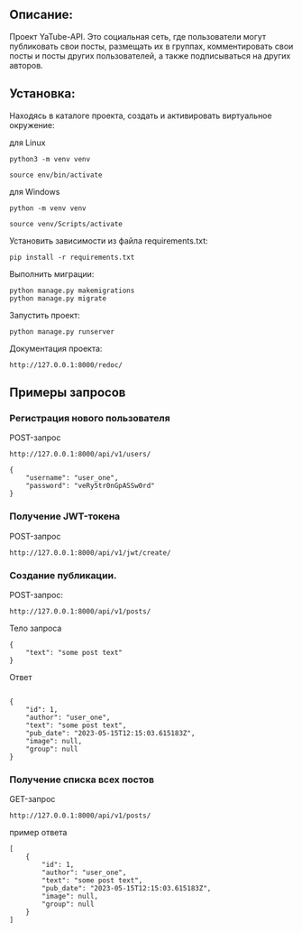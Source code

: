 ## Описание:

Проект YaTube-API. Это социальная сеть, где пользователи могут публиковать свои
посты, размещать их в группах, комментировать свои посты и посты других
пользователей, а также подписываться на других авторов.

## Установка:

Находясь в каталоге проекта, создать и активировать виртуальное окружение:


для Linux
```
python3 -m venv venv

source env/bin/activate
```

для Windows
```
python -m venv venv

source venv/Scripts/activate
```

Установить зависимости из файла requirements.txt:
```
pip install -r requirements.txt
```

Выполнить миграции:
```
python manage.py makemigrations
python manage.py migrate
```

Запустить проект:
```
python manage.py runserver
```

Документация проекта: 
```
http://127.0.0.1:8000/redoc/
```

## Примеры запросов

### Регистрация нового пользователя

POST-запрос
```
http://127.0.0.1:8000/api/v1/users/
```
```
{
    "username": "user_one",
    "password": "veRy5tr0nGpASSw0rd"
}
```

### Получение JWT-токена

POST-запрос
```
http://127.0.0.1:8000/api/v1/jwt/create/
```

### Создание публикации.

POST-запрос:


```
http://127.0.0.1:8000/api/v1/posts/
```

Тело запроса
```
{
    "text": "some post text"
}
```

Ответ
```

{
    "id": 1,
    "author": "user_one",
    "text": "some post text",
    "pub_date": "2023-05-15T12:15:03.615183Z",
    "image": null,
    "group": null
}
```
### Получение списка всех постов

GET-запрос
```
http://127.0.0.1:8000/api/v1/posts/
```

пример ответа
```
[
    {
        "id": 1,
        "author": "user_one",
        "text": "some post text",
        "pub_date": "2023-05-15T12:15:03.615183Z",
        "image": null,
        "group": null
    }
]
```